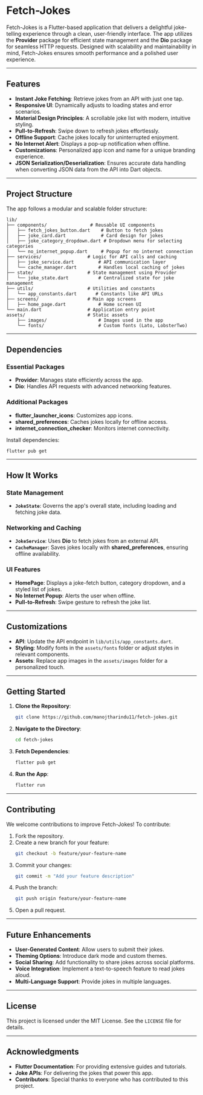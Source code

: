 # **Fetch-Jokes**

Fetch-Jokes is a Flutter-based application that delivers a delightful joke-telling experience through a clean, user-friendly interface. The app utilizes the **Provider** package for efficient state management and the **Dio** package for seamless HTTP requests. Designed with scalability and maintainability in mind, Fetch-Jokes ensures smooth performance and a polished user experience.

---

## **Features**

- **Instant Joke Fetching**: Retrieve jokes from an API with just one tap.
- **Responsive UI**: Dynamically adjusts to loading states and error scenarios.
- **Material Design Principles**: A scrollable joke list with modern, intuitive styling.
- **Pull-to-Refresh**: Swipe down to refresh jokes effortlessly.
- **Offline Support**: Cache jokes locally for uninterrupted enjoyment.
- **No Internet Alert**: Displays a pop-up notification when offline.
- **Customizations**: Personalized app icon and name for a unique branding experience.
- **JSON Serialization/Deserialization**: Ensures accurate data handling when converting JSON data from the API into Dart objects.

---

## **Project Structure**

The app follows a modular and scalable folder structure:

```
lib/
├── components/                # Reusable UI components
│   ├── fetch_jokes_button.dart    # Button to fetch jokes
│   ├── joke_card.dart             # Card design for jokes
│   ├── joke_category_dropdown.dart # Dropdown menu for selecting categories
│   └── no_internet_popup.dart     # Popup for no internet connection
├── services/                 # Logic for API calls and caching
│   ├── joke_service.dart         # API communication layer
│   └── cache_manager.dart        # Handles local caching of jokes
├── state/                    # State management using Provider
│   └── joke_state.dart           # Centralized state for joke management
├── utils/                    # Utilities and constants
│   └── app_constants.dart       # Constants like API URLs
├── screens/                  # Main app screens
│   ├── home_page.dart            # Home screen UI
└── main.dart                 # Application entry point
assets/                       # Static assets
    ├── images/                   # Images used in the app
    └── fonts/                    # Custom fonts (Lato, LobsterTwo)
```

---

## **Dependencies**

### Essential Packages
- **Provider**: Manages state efficiently across the app.
- **Dio**: Handles API requests with advanced networking features.

### Additional Packages
- **flutter_launcher_icons**: Customizes app icons.
- **shared_preferences**: Caches jokes locally for offline access.
- **internet_connection_checker**: Monitors internet connectivity.

Install dependencies:
```bash
flutter pub get
```

---

## **How It Works**

### **State Management**
- **`JokeState`**: Governs the app's overall state, including loading and fetching joke data.

### **Networking and Caching**
- **`JokeService`**: Uses **Dio** to fetch jokes from an external API.
- **`CacheManager`**: Saves jokes locally with **shared_preferences**, ensuring offline availability.

### **UI Features**
- **HomePage**: Displays a joke-fetch button, category dropdown, and a styled list of jokes.
- **No Internet Popup**: Alerts the user when offline.
- **Pull-to-Refresh**: Swipe gesture to refresh the joke list.

---

## **Customizations**

- **API**: Update the API endpoint in `lib/utils/app_constants.dart`.
- **Styling**: Modify fonts in the `assets/fonts` folder or adjust styles in relevant components.
- **Assets**: Replace app images in the `assets/images` folder for a personalized touch.

---

## **Getting Started**

1. **Clone the Repository**:
   ```bash
   git clone https://github.com/manojtharindu11/fetch-jokes.git
   ```

2. **Navigate to the Directory**:
   ```bash
   cd fetch-jokes
   ```

3. **Fetch Dependencies**:
   ```bash
   flutter pub get
   ```

4. **Run the App**:
   ```bash
   flutter run
   ```

---

## **Contributing**

We welcome contributions to improve Fetch-Jokes! To contribute:

1. Fork the repository.
2. Create a new branch for your feature:
   ```bash
   git checkout -b feature/your-feature-name
   ```
3. Commit your changes:
   ```bash
   git commit -m "Add your feature description"
   ```
4. Push the branch:
   ```bash
   git push origin feature/your-feature-name
   ```
5. Open a pull request.

---

## **Future Enhancements**

- **User-Generated Content**: Allow users to submit their jokes.
- **Theming Options**: Introduce dark mode and custom themes.
- **Social Sharing**: Add functionality to share jokes across social platforms.
- **Voice Integration**: Implement a text-to-speech feature to read jokes aloud.
- **Multi-Language Support**: Provide jokes in multiple languages.

---

## **License**

This project is licensed under the MIT License. See the `LICENSE` file for details.

---

## **Acknowledgments**

- **Flutter Documentation**: For providing extensive guides and tutorials.
- **Joke APIs**: For delivering the jokes that power this app.
- **Contributors**: Special thanks to everyone who has contributed to this project.
